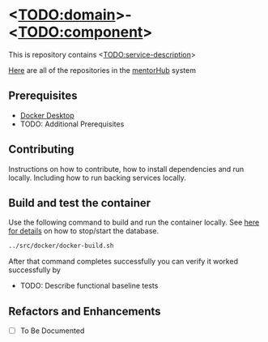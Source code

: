 # <<TODO:domain>>-<<TODO:component>>

This is repository contains <<TODO:service-description>>

[Here](https://github.com/orgs/agile-learning-institute/repositories?q=mentorhub-&type=all&sort=name) are all of the repositories in the [mentorHub](https://github.com/agile-learning-institute/mentorhub/tree/main) system

## Prerequisites

- [Docker Desktop](https://www.docker.com/products/docker-desktop/)
- TODO: Additional Prerequisites

## Contributing

Instructions on how to contribute, how to install dependencies and run locally. Including how to run backing services locally.

## Build and test the container

Use the following command to build and run the container locally. See [here for details](https://github.com/agile-learning-institute/mentorhub/blob/main/docker-compose/README.md) on how to stop/start the database.

```bash
../src/docker/docker-build.sh
```

After that command completes successfully you can verify it worked successfully by

- TODO: Describe functional baseline tests

## Refactors and Enhancements

- [ ] To Be Documented
